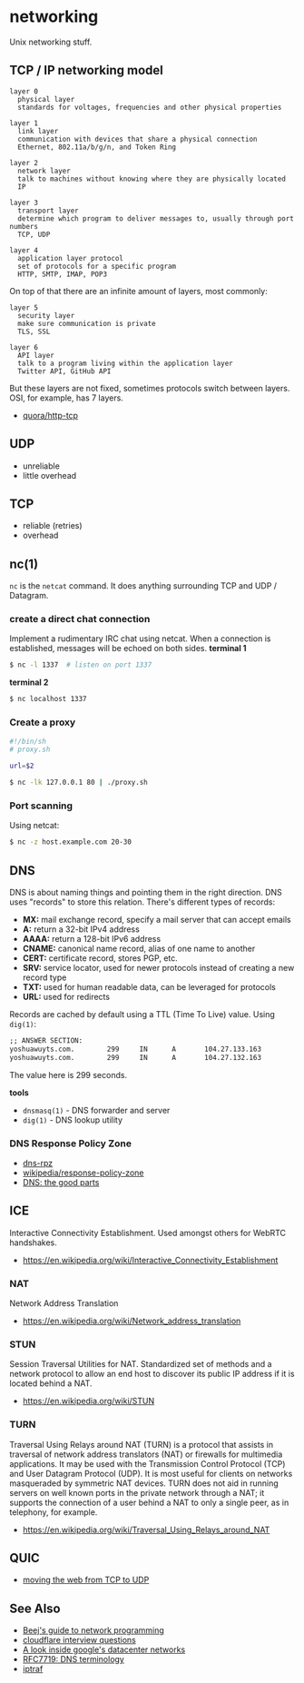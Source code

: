 # networking
Unix networking stuff.

## TCP / IP networking model
```
layer 0
  physical layer
  standards for voltages, frequencies and other physical properties

layer 1
  link layer
  communication with devices that share a physical connection
  Ethernet, 802.11a/b/g/n, and Token Ring

layer 2
  network layer
  talk to machines without knowing where they are physically located
  IP

layer 3
  transport layer
  determine which program to deliver messages to, usually through port numbers
  TCP, UDP

layer 4
  application layer protocol
  set of protocols for a specific program
  HTTP, SMTP, IMAP, POP3
```

On top of that there are an infinite amount of layers, most commonly:
```
layer 5
  security layer
  make sure communication is private
  TLS, SSL

layer 6
  API layer
  talk to a program living within the application layer
  Twitter API, GitHub API
```

But these layers are not fixed, sometimes protocols switch between layers. OSI,
for example, has 7 layers.

- [quora/http-tcp](http://www.quora.com/What-is-the-difference-between-HTTP-protocol-and-TCP-protocol)

## UDP
- unreliable
- little overhead

## TCP
- reliable (retries)
- overhead

## nc(1)
`nc` is the `netcat` command. It does anything surrounding TCP and UDP /
Datagram.

### create a direct chat connection
Implement a rudimentary IRC chat using netcat. When a connection is
established, messages will be echoed on both sides.
__terminal 1__
```sh
$ nc -l 1337  # listen on port 1337
```
__terminal 2__
```sh
$ nc localhost 1337
```

### Create a proxy
```sh
#!/bin/sh
# proxy.sh

url=$2
```
```sh
$ nc -lk 127.0.0.1 80 | ./proxy.sh
```

### Port scanning
Using netcat:
```sh
$ nc -z host.example.com 20-30
```

## DNS
DNS is about naming things and pointing them in the right direction. DNS uses
"records" to store this relation. There's different types of records:
- __MX:__ mail exchange record, specify a mail server that can accept emails
- __A:__ return a 32-bit IPv4 address
- __AAAA:__ return a 128-bit IPv6 address
- __CNAME:__ canonical name record, alias of one name to another
- __CERT:__ certificate record, stores PGP, etc.
- __SRV:__ service locator, used for newer protocols instead of creating a new
  record type
- __TXT:__ used for human readable data, can be leveraged for protocols
- __URL:__ used for redirects

Records are cached by default using a TTL (Time To Live) value. Using `dig(1)`:
```txt
;; ANSWER SECTION:
yoshuawuyts.com.        299     IN      A       104.27.133.163
yoshuawuyts.com.        299     IN      A       104.27.132.163
```
The value here is 299 seconds.

__tools__
- `dnsmasq(1)` - DNS forwarder and server
- `dig(1)` - DNS lookup utility

### DNS Response Policy Zone
- [dns-rpz](http://www.redpill-linpro.com/sysadvent/2015/12/08/dns-rpz.html)
- [wikipedia/response-policy-zone](https://en.wikipedia.org/wiki/Response_policy_zone)
- [DNS: the good parts](https://www.petekeen.net/dns-the-good-parts)

## ICE
Interactive Connectivity Establishment. Used amongst others for WebRTC
handshakes.
- https://en.wikipedia.org/wiki/Interactive_Connectivity_Establishment

### NAT
Network Address Translation
- https://en.wikipedia.org/wiki/Network_address_translation

### STUN
Session Traversal Utilities for NAT. Standardized set of methods and a network
protocol to allow an end host to discover its public IP address if it is
located behind a NAT.
- https://en.wikipedia.org/wiki/STUN

### TURN
Traversal Using Relays around NAT (TURN) is a protocol that assists in
traversal of network address translators (NAT) or firewalls for multimedia
applications. It may be used with the Transmission Control Protocol (TCP) and
User Datagram Protocol (UDP). It is most useful for clients on networks
masqueraded by symmetric NAT devices. TURN does not aid in running servers on
well known ports in the private network through a NAT; it supports the
connection of a user behind a NAT to only a single peer, as in telephony, for
example.
- https://en.wikipedia.org/wiki/Traversal_Using_Relays_around_NAT

## QUIC
- [moving the web from TCP to UDP](https://ma.ttias.be/googles-quic-protocol-moving-web-tcp-udp/)

## See Also
- [Beej's guide to network programming](http://beej.us/guide/bgnet/output/html/singlepage/bgnet.html)
- [cloudflare interview questions](https://blog.cloudflare.com/cloudflare-interview-questions/)
- [A look inside google's datacenter networks](http://googlecloudplatform.blogspot.nl/2015/06/A-Look-Inside-Googles-Data-Center-Networks.html?m=1)
- [RFC7719: DNS terminology](https://tools.ietf.org/html/rfc7719)
- [iptraf](http://iptraf.seul.org/)
